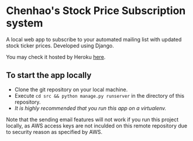 # Chenhao's Stock Price Subscription system
A local web app to subscribe to your automated mailing list with updated stock ticker prices. Developed using Django.

You may check it hosted by Heroku <a href='https://stock-subscription.herokuapp.com/'>here</a>. 

## To start the app locally

- Clone the git repository on your local machine. 
- Execute `cd src && python manage.py runserver` in the directory of this repository. 
- *It is highly recommended that you run this app on a virtualenv.*

Note that the sending email features will not work if you run this project locally, as AWS access keys are not inculded on this remote repository due to security reason as specified by AWS. 
